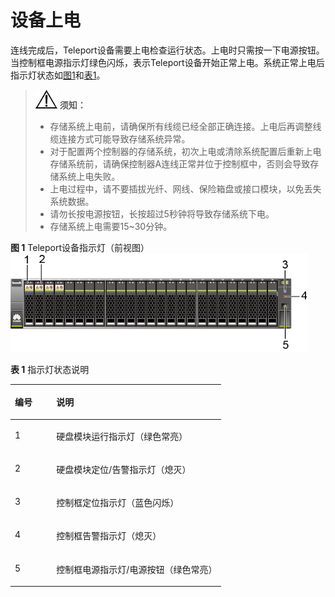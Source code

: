 # 设备上电<a name="des_01_0018"></a>

连线完成后，Teleport设备需要上电检查运行状态。上电时只需按一下电源按钮。当控制框电源指示灯绿色闪烁，表示Teleport设备开始正常上电。系统正常上电后指示灯状态如[图1](#zh-cn_topic_0097288781_fig14976442115019)和[表1](#zh-cn_topic_0097288781_table1265302017511)。

>![](public_sys-resources/icon-notice.gif) **须知：**   
>-   存储系统上电前，请确保所有线缆已经全部正确连接。上电后再调整线缆连接方式可能导致存储系统异常。  
>-   对于配置两个控制器的存储系统，初次上电或清除系统配置后重新上电存储系统前，请确保控制器A连线正常并位于控制框中，否则会导致存储系统上电失败。  
>-   上电过程中，请不要插拔光纤、网线、保险箱盘或接口模块，以免丢失系统数据。  
>-   请勿长按电源按钮，长按超过5秒钟将导致存储系统下电。  
>-   存储系统上电需要15\~30分钟。  

**图 1**  Teleport设备指示灯（前视图）<a name="zh-cn_topic_0097288781_fig14976442115019"></a>  
![](figures/Teleport设备指示灯（前视图）.png "Teleport设备指示灯（前视图）")

**表 1**  指示灯状态说明

<a name="zh-cn_topic_0097288781_table1265302017511"></a>
<table><thead align="left"><tr id="zh-cn_topic_0097288781_row56548201754"><th class="cellrowborder" valign="top" width="19.67%" id="mcps1.2.3.1.1"><p id="zh-cn_topic_0097288781_p13655420351"><a name="zh-cn_topic_0097288781_p13655420351"></a><a name="zh-cn_topic_0097288781_p13655420351"></a>编号</p>
</th>
<th class="cellrowborder" valign="top" width="80.33%" id="mcps1.2.3.1.2"><p id="zh-cn_topic_0097288781_p166551420357"><a name="zh-cn_topic_0097288781_p166551420357"></a><a name="zh-cn_topic_0097288781_p166551420357"></a>说明</p>
</th>
</tr>
</thead>
<tbody><tr id="zh-cn_topic_0097288781_row1655220651"><td class="cellrowborder" valign="top" width="19.67%" headers="mcps1.2.3.1.1 "><p id="zh-cn_topic_0097288781_p165513200512"><a name="zh-cn_topic_0097288781_p165513200512"></a><a name="zh-cn_topic_0097288781_p165513200512"></a>1</p>
</td>
<td class="cellrowborder" valign="top" width="80.33%" headers="mcps1.2.3.1.2 "><p id="zh-cn_topic_0097288781_p76551320953"><a name="zh-cn_topic_0097288781_p76551320953"></a><a name="zh-cn_topic_0097288781_p76551320953"></a>硬盘模块运行指示灯（绿色常亮）</p>
</td>
</tr>
<tr id="zh-cn_topic_0097288781_row196558207515"><td class="cellrowborder" valign="top" width="19.67%" headers="mcps1.2.3.1.1 "><p id="zh-cn_topic_0097288781_p14655122017518"><a name="zh-cn_topic_0097288781_p14655122017518"></a><a name="zh-cn_topic_0097288781_p14655122017518"></a>2</p>
</td>
<td class="cellrowborder" valign="top" width="80.33%" headers="mcps1.2.3.1.2 "><p id="zh-cn_topic_0097288781_p1565518201357"><a name="zh-cn_topic_0097288781_p1565518201357"></a><a name="zh-cn_topic_0097288781_p1565518201357"></a>硬盘模块定位/告警指示灯（熄灭）</p>
</td>
</tr>
<tr id="zh-cn_topic_0097288781_row18655142015518"><td class="cellrowborder" valign="top" width="19.67%" headers="mcps1.2.3.1.1 "><p id="zh-cn_topic_0097288781_p126557201659"><a name="zh-cn_topic_0097288781_p126557201659"></a><a name="zh-cn_topic_0097288781_p126557201659"></a>3</p>
</td>
<td class="cellrowborder" valign="top" width="80.33%" headers="mcps1.2.3.1.2 "><p id="zh-cn_topic_0097288781_p065514208519"><a name="zh-cn_topic_0097288781_p065514208519"></a><a name="zh-cn_topic_0097288781_p065514208519"></a>控制框定位指示灯（蓝色闪烁）</p>
</td>
</tr>
<tr id="zh-cn_topic_0097288781_row116554201351"><td class="cellrowborder" valign="top" width="19.67%" headers="mcps1.2.3.1.1 "><p id="zh-cn_topic_0097288781_p4655120753"><a name="zh-cn_topic_0097288781_p4655120753"></a><a name="zh-cn_topic_0097288781_p4655120753"></a>4</p>
</td>
<td class="cellrowborder" valign="top" width="80.33%" headers="mcps1.2.3.1.2 "><p id="zh-cn_topic_0097288781_p265511206520"><a name="zh-cn_topic_0097288781_p265511206520"></a><a name="zh-cn_topic_0097288781_p265511206520"></a>控制框告警指示灯（熄灭）</p>
</td>
</tr>
<tr id="zh-cn_topic_0097288781_row465517201857"><td class="cellrowborder" valign="top" width="19.67%" headers="mcps1.2.3.1.1 "><p id="zh-cn_topic_0097288781_p065515201956"><a name="zh-cn_topic_0097288781_p065515201956"></a><a name="zh-cn_topic_0097288781_p065515201956"></a>5</p>
</td>
<td class="cellrowborder" valign="top" width="80.33%" headers="mcps1.2.3.1.2 "><p id="zh-cn_topic_0097288781_p240914547527"><a name="zh-cn_topic_0097288781_p240914547527"></a><a name="zh-cn_topic_0097288781_p240914547527"></a>控制框电源指示灯/电源按钮（绿色常亮）</p>
</td>
</tr>
</tbody>
</table>

